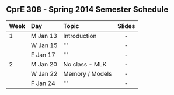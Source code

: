 ## CprE 308 - Spring 2014 Semester Schedule

| Week | Day      | Topic          | Slides |
|:-----|:---------|:---------------|:------:|
|   1  | M Jan 13 | Introduction   |    -   |
|      | W Jan 15 |   ""           |    -   |
|      | F Jan 17 |   ""           |    -   |
|   2  | M Jan 20 | No class - MLK |    -   |
|      | W Jan 22 | Memory / Models|    -   |
|      | F Jan 24 |   ""           |    -   |



